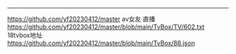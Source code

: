 *************************************
https://github.com/yf20230412/master
av女友 直播  https://github.com/yf20230412/master/blob/main/TvBox/TV/602.txt
18tvbox地址  https://github.com/yf20230412/master/blob/main/TvBox/88.json

